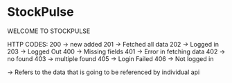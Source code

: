 # StockPulse
WELCOME TO STOCKPULSE

HTTP CODES:
200 -> new <item> added
201 -> Fetched all data
202 -> Logged in
203 -> Logged Out
400 -> Missing fields
401 -> Error in fetching data
402 -> no <item> found
403 -> multiple <item> found
405 -> Login Failed
406 -> Not logged in

<item> -> Refers to the data that is going to be referenced by individual api